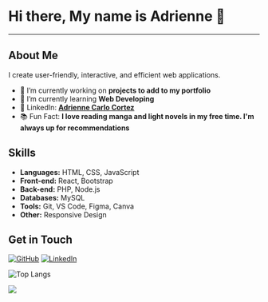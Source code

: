 # Hi there, My name is Adrienne 👋 
---

## About Me
I create user-friendly, interactive, and efficient web applications.

- 🔭 I’m currently working on **projects to add to my portfolio**
- 🌱 I’m currently learning **Web Developing**
- 💼 LinkedIn: **[Adrienne Carlo Cortez](https://www.linkedin.com/in/adriennecarlocortez)**
- 📚 Fun Fact: **I love reading manga and light novels in my free time. I'm always up for recommendations**

## Skills
- **Languages:** HTML, CSS, JavaScript
- **Front-end:** React, Bootstrap
- **Back-end:** PHP, Node.js
- **Databases:** MySQL
- **Tools:** Git, VS Code, Figma, Canva
- **Other:** Responsive Design

## Get in Touch
[![GitHub](https://img.shields.io/badge/-GitHub-181717?style=flat-square&logo=github)](https://github.com/adriennecarlocortez)
[![LinkedIn](https://img.shields.io/badge/-LinkedIn-0077B5?style=flat-square&logo=linkedin)](https://www.linkedin.com/in/adriennecarlocortez)

<!--Most Used Languages-->
![Top Langs](https://github-readme-stats.vercel.app/api/top-langs/?username=adriennecarlocortez&layout=compact)

<!--Profile Views-->
![](https://komarev.com/ghpvc/?username=adriennecarlocortez&style=flat-square&label=PROFILE+VIEWS)


<!--
**adriennecarlocortez/adriennecarlocortez** is a ✨ _special_ ✨ repository because its `README.md` (this file) appears on your GitHub profile.

Here are some ideas to get you started:

- 🔭 I’m currently working on ...
- 🌱 I’m currently learning ...
- 👯 I’m looking to collaborate on ...
- 🤔 I’m looking for help with ...
- 💬 Ask me about ...
- 📫 How to reach me: ...
- 😄 Pronouns: ...
- ⚡ Fun fact: ...
-->

<!--Adrienne Github Stats-->
<!--
[![Adrienne's GitHub stats](https://github-readme-stats.vercel.app/api?username=adriennecarlocortez)](https://github.com/adriennecarlocortez/github-readme-stats)
-->

<!--
- 🌐 Website: [Your Portfolio Website](https://www.yourwebsite.com)
- 🐦 Twitter: [Your Twitter Handle](https://twitter.com/yourhandle)
-->
